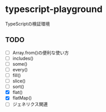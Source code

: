 # typescript-playground

TypeScriptの検証環境

## TODO

- [ ] Array.from()の便利な使い方
- [ ] includes()
- [ ] some()
- [ ] every()
- [ ] fill()
- [ ] slice()
- [ ] sort()
- [x] flat()
- [x] flatMap()
- [ ] ジェネリクス関連
